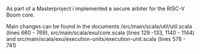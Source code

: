 As part of a Masterproject i implemented a secure arbiter for the RISC-V Boom core.

Main changes can be found in the documents /src/main/scala/util/util.scala (lines 660 - 769), src/main/scala/exu/core.scala (lines 129 -133, 1140 - 1144)  and src/main/scala/exu/execution-units/execution-unit.scala (lines 578 - 741)
